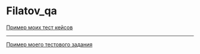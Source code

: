 # Filatov_qa

[Пример моих тест кейсов](https://docs.google.com/spreadsheets/d/1h5uvnhCfECdDqXtJgku9aA-oPobMNbad1aJk8vTz-S8/edit?usp=sharing)

---

[Пример моего тестового задания](https://docs.google.com/spreadsheets/d/1jPMf5rNLcHV5RwwsaqmLh4y0Qw2eOFupPRIt79Ib8TI/edit?usp=sharing)